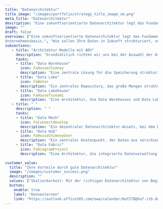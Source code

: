 ```yaml
---
title: "Datenarchitektur"
title_image: "/images/portfolio/strategy_title_image_sm.png"
meta_title: "Datenarchitektur"
description: "Eine zukunftsorientierte Datenarchitektur legt das Fundament für eine robuste und skalierbare Datenlandschaft, die es Ihnen ermöglicht, den vollen Wert Ihrer Daten zu erschließen und neue Geschäftsmöglichkeiten zu identifizieren."
image: ""
draft: false
overview: ["Eine zukunftsorientierte Datenarchitektur legt das Fundament für eine robuste und skalierbare Datenlandschaft, die es Ihnen ermöglicht, den vollen Wert Ihrer Daten zu erschließen und neue Geschäftsmöglichkeiten zu identifizieren.", "Auf dem Weg zu einer datengetriebenen Organisation müssen bestehende Systemlandschaften überarbeitet, IT-Infrastrukturen modernisiert und die richtigen Technologien integriert werden – ein tiefgreifender Wandel der technischen
Unternehmensbasis.", "Wie sollen Ihre Daten in Zukunft strukturiert, verarbeitet und gespeichert werden? Welche architektonischen Prinzipien sind erforderlich, um fortschrittliche Technologien wie Künstliche Intelligenz effizient zu nutzen? Wer ist verantwortlich für die Pflege und Verwaltung Ihrer Dateninfrastruktur? Eine durchdachte Datenarchitektur liefert die Antworten auf diese essenziellen Fragen."]
subsections: 
   - title: "Architektur Modelle mit ADV"
     description: "Grundsätzlich richten wir uns bei der Auswahl der Architektur an Ihr Unternehmens- architektur-Framework (z.B. TOGAF). Ausgehend davon analysieren wir, welche Datenarchitektur & -infrastruktur für Sie am sinnvollsten geeignet ist:"
     tasks: 
     - title: "Data Warehouse​"
       icon: FaHouseChimney
       description: "Eine zentrale Lösung für die Speicherung strukturierter Daten, optimiert für schnelle Abfragen und Analysen. Sie aggregiert, bereinigt und transformiert Daten, um konsistente Analysen zu ermöglichen. Vorteile: schnelle, fundierte Entscheidungen, verbesserte Datenqualität und Unterstützung von historischen Analysen und Reporting." 
     - title: "Data Lake​"
       icon: FaWater
       description: "Ein zentrales Repository, das große Mengen strukturierter und unstrukturierter Daten im Rohformat speichert. Data Lakes bieten Flexibilität bei der Datenspeicherung in jeder Form und Größe. Sie unterstützen Analysen und  maschinelles Lernen. Vorteile: Speicherung von Daten im ursprünglichen Format, fördert fortschrittliche Analyseanwendungen, keine Vorstrukturierung erforderlich."  
     - title: "Data Lakehouse"
       icon: FaHouseTsunami
       description: "Eine Architektur, die Data Warehouses und Data Lakes kombiniert, um strukturierte und unstrukturierte Daten effizient zu speichern und zu analysieren. Data Lakehouses bieten eine einheitliche Plattform, die Flexibilität und Leistung vereint. Vorteile: reduziert Kosten und Komplexität, ermöglicht nahtlose Datenanalysen und unterstützt Echtzeit- und Batch-Verarbeitung."  
   - title: " ​"
     description: " "
     tasks: 
     - title: "Data Mesh"
       icon: FaConnectdevelop
       description: "Ein dezentraler Datenarchitektur-Ansatz, bei dem Datenverantwortung auf verschiedene Domänen verteilt wird. Data Mesh ist eine organisatorisch / kulturelle Architekturart, keine rein technologisch Getriebene. Dies fördert Autonomie, verbessert Datenverfügbarkeit und Skalierbarkeit. Vorteile: erhöhte Agilität, bessere Datenqualität durch Domänenexpertise und erleichterte Zusammenarbeit.​"
     - title: "Data Hub"
       icon: FaHouseChimneyUser
       description: "Ein zentraler Knotenpunkt, der Daten aus verschiedenen Quellen zusammenführt, um Integration und Verwaltung zu erleichtern. Data Hubs bieten zentralen Zugriff und Mechanismen zur Datenverwaltung und - verteilung. Vorteile: einfacher Datenzugriff, geförderte Zusammenarbeit, reduzierte Redundanzen und konsistente Integration über verschiedene Systeme." 
     - title: "Data Fabric"
       icon: FaDiagramProject
       description: "Eine Architektur, die integrierte Datenverwaltung über verschiedene Plattformen ermöglicht. Data Fabrics bieten nahtlose Integration durch Virtualisierung und einen einheitlichen Zugriffspunkt. Vorteile: nahtlose Datenverfügbarkeit, reduzierte Komplexität, schnellere Entscheidungen durch konsistente Zugriffe und einheitliche Verwaltung." 
     
customer_value:
  title: "Ihre Vorteile durch gute Datenarchitektur"
  image: "/images/customer_success.png"
  description: ""
  values: ["Skalierbarkeit: Mit der richtigen Datenarchitektur von Beginn an, können Sie auf dem Weg der Implementierung Ihrer Strategie beruhigt in passende Strukturen wachsen, ohne stetige Migrationsprojekte.", "Kostenoptimiertes Datamanagement: Wir achten bei der Architekturkonstruktion stets auf Ihren Business Case - heute, wie auch in 5 Jahren - sodass Sie jederzeit optimierte Kosten bei voller Operabilität genießen", "Struktur und Einheitlichkeit: Mit der richtigen Architektur vermeiden Sie Kosten, welche durch Inkonsistenz und uneinheitlicher Datennutzung im Business entstehen können. Jeder arbeitet auf gleicher Basis.", "Innovationskraft: Für diverse innovative Use Cases, wie KI und Advanced Analytics Modelle, benötigt man unterschiedliche Architekturen für die Durchführbarkeit. Wir bereiten Sie auf alle Innovationen mit der richtigen Architekturwahl vor."]  
  button:
    enable: true
    label: "Kennenlernen"
    link: "https://outlook.office365.com/owa/calendar/HofITB@hof-itb.de/bookings/"  
---
```

